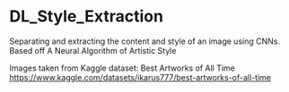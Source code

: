 # DL_Style_Extraction
Separating and extracting the content and style of an image using CNNs. Based off A Neural Algorithm of Artistic Style

Images taken from Kaggle dataset: Best Artworks of All Time
https://www.kaggle.com/datasets/ikarus777/best-artworks-of-all-time
